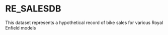 # RE_SALESDB
This dataset represents a hypothetical record of bike sales for various Royal Enfield models
